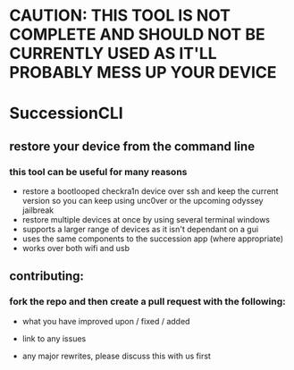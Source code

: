 # CAUTION: THIS TOOL IS NOT COMPLETE AND SHOULD NOT BE CURRENTLY USED AS IT'LL PROBABLY MESS UP YOUR DEVICE  
# SuccessionCLI
## restore your device from the command line 
### this tool can be useful for many reasons
* restore a bootlooped checkra1n device over ssh and keep the current version so you can keep using unc0ver or the upcoming odyssey jailbreak
* restore multiple devices at once by using several terminal windows
* supports a larger range of devices as it isn't dependant on a gui
* uses the same  components to the  succession app (where appropriate)
* works over both wifi and usb 

## contributing:

### fork the repo and then  create a pull request with the following:
* what you have improved upon / fixed / added 
* link to any issues

* any major   rewrites, please discuss this with us first 

